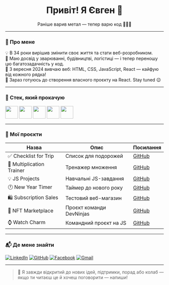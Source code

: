 <h1 align="center">Привіт! Я Євген 👋</h1>
<p align="center">Раніше варив метал — тепер варю код 👨‍💻🔥</p>

---

### 🌟 Про мене

💡 В 34 роки вирішив змінити своє життя та стати веб-розробником.  
🔧 Маю досвід у зварюванні, будівництві, логістиці — і тепер переношу цю багатозадачність у код.  
🚀 З вересня 2024 вивчаю веб: HTML, CSS, JavaScript, React — кайфую від кожного рядка!  
🌱 Зараз готуюсь до створення власного проєкту на React. Stay tuned 😉

---

### 🔧 Стек, який прокачую

<p align="left">
  <img src="https://cdn.jsdelivr.net/gh/devicons/devicon/icons/html5/html5-original.svg" width="40"/>
  <img src="https://cdn.jsdelivr.net/gh/devicons/devicon/icons/css3/css3-original.svg" width="40"/>
  <img src="https://cdn.jsdelivr.net/gh/devicons/devicon/icons/javascript/javascript-original.svg" width="40"/>
  <img src="https://cdn.jsdelivr.net/gh/devicons/devicon/icons/react/react-original.svg" width="40"/>
  <img src="https://cdn.jsdelivr.net/gh/devicons/devicon/icons/git/git-original.svg" width="40"/>
</p>

---

### 🧩 Мої проєкти

| Назва | Опис | Посилання |
|------|------|-----------|
| ✅ Checklist for Trip | Список для подорожей | [GitHub](https://github.com/Jaelouss/checklist-for-trip) |
| 🔢 Multiplication Trainer | Тренажер множення | [GitHub](https://github.com/Jaelouss/trainer-multiplication-table) |
| 💡 JS Projects | Навчальні JS-завдання | [GitHub](https://github.com/Jaelouss/js-project) |
| 🕛 New Year Timer | Таймер до нового року | [GitHub](https://github.com/Jaelouss/New-Year-Timer) |
| 🛍️ Subscription Sales | Тестовий веб-магазин | [GitHub](https://github.com/Jaelouss/subscription-sales) |
| 🧠 NFT Marketplace | Проєкт команди DevNinjas | [GitHub](https://github.com/Jaelouss/NFT-marketplace-DevNinjas) |
| ⌚ Watch Charm | Командний проєкт на JS | [GitHub](https://github.com/Jaelouss/team-project-watch-charm) |

---

### 📬 Де мене знайти

[![LinkedIn](https://img.shields.io/badge/-LinkedIn-blue?style=flat-square&logo=linkedin&logoColor=white)](https://www.linkedin.com/in/eugen-alekseev/)
[![GitHub](https://img.shields.io/badge/-GitHub-181717?style=flat-square&logo=github&logoColor=white)](https://github.com/Jaelouss)
[![Facebook](https://img.shields.io/badge/-Facebook-1877F2?style=flat-square&logo=facebook&logoColor=white)](https://www.facebook.com/profile.php?id=100001152660992)
[![Gmail](https://img.shields.io/badge/-devilsbrother1@gmail.com-D14836?style=flat-square&logo=gmail&logoColor=white)](mailto:devilsbrother1@gmail.com)

---

> 🧠 Я завжди відкритий до нових ідей, підтримки, порад або колаб — якщо ти читаєш це й хочеш поговорити — напиши!
